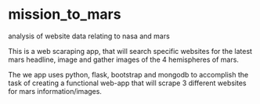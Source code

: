 # mission_to_mars
analysis of website data relating to nasa and mars

This is a web scaraping app, that will search specific websites for the latest mars headline, image and gather images of the 4 hemispheres of mars.

The we app uses python, flask, bootstrap and mongodb to accomplish the task of creating a functional web-app that will scrape 3 different websites for mars information/images.

